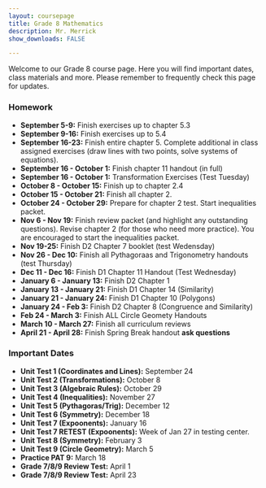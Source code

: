 ```yaml
---
layout: coursepage
title: Grade 8 Mathematics
description: Mr. Merrick 
show_downloads: FALSE

---
```


<!--- ### MATH 20-1 SECTION  ### --->
Welcome to our Grade 8 course page. Here you will find important dates, class materials and more. Please remember to frequently check this page for updates. 

<!--- To access the schoology page use this code: HRGC-TB6H-K38HK. ---> 

### Homework
* **September 5-9:** Finish exercises up to chapter 5.3
* **September 9-16:** Finish exercises up to 5.4
* **September 16-23:** Finish entire chapter 5. Complete additional in class assigned exercises (draw lines with two points, solve systems of equations).
* **September 16 - October 1:** Finish chapter 11 handout (in full) 
* **September 16 - October 1:** Transformation Exercises (Test Tuesday)
* **October 8 - October 15:** Finish up to chapter 2.4
* **October 15 - October 21:** Finish all chapter 2.   
* **October 24 - October 29:** Prepare for chapter 2 test. Start inequalities packet. 
* **Nov 6 - Nov 19:** Finish review packet (and highlight any outstanding questions). Revise chapter 2 (for those who need more practice). You are encouraged to start the inequalities packet.
* **Nov 19-25:** Finish D2 Chapter 7 booklet (test Wedensday) 
* **Nov 26 - Dec 10:** Finish all Pythagoraas and Trigonometry handouts (test Thursday)
* **Dec 11 - Dec 16:** Finish D1 Chapter 11 Handout (Test Wednesday) 
* **January 6 - January 13:** Finish D2 Chapter 1
* **January 13 - January 21:** Finish D1 Chapter 14 (Similarity) 
* **January 21 - January 24:** Finish D1 Chapter 10 (Polygons)
* **January 24 - Feb 3:** Finish D2 Chapter 8 (Congruence and Similarity)
* **Feb 24 - March 3:** Finish ALL Circle Geomety Handouts
* **March 10 - March 27:** Finish all curriculum reviews
* **April 21 - April 28:** Finish Spring Break handout **ask questions** 
  
### Important Dates 
* **Unit Test 1 (Coordinates and Lines):** September 24
* **Unit Test 2 (Transformations):** October 8
* **Unit Test 3 (Algebraic Rules):** October 29
* **Unit Test 4 (Inequalities):** November 27
* **Unit Test 5 (Pythagoras/Trig):** December 12
* **Unit Test 6 (Symmetry):** December 18
* **Unit Test 7 (Expoonents):** January 16
* **Unit Test 7 RETEST (Expoonents):** Week of Jan 27 in testing center. 
* **Unit Test 8 (Symmetry):** February 3
* **Unit Test 9 (Circle Geometry):** March 5
* **Practice PAT 9:** March 18
* **Grade 7/8/9 Review Test:** April 1
* **Grade 7/8/9 Review Test:** April 23
